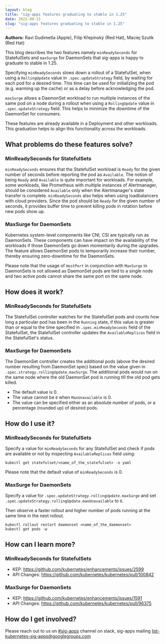 ```yaml
---
layout: blog
title: "sig-apps features graduating to stable in 1.25"
date: 2022-09-15
slug: "sig-apps features graduating to stable in 1.25"
---
```


**Authors:** Ravi Gudimetla (Apple), Filip Křepinský (Red Hat), Maciej Szulik (Red Hat)

This blog describes the two features namely `minReadySeconds` for StatefulSets and `maxSurge` for DaemonSets that sig-apps is happy to graduate to stable in 1.25.

Specifying `minReadySeconds` slows down a rollout of a StatefulSet, when using a `RollingUpdate` value in `.spec.updateStrategy` field, by waiting for each pod for a desired time.
This time can be used for initializing the pod (e.g. warming up the cache) or as a delay before acknowledging the pod.

`maxSurge` allows a DaemonSet workload to run multiple instances of the same pod on a node during a rollout when using a `RollingUpdate` value in `.spec.updateStrategy` field.
This helps to minimize the downtime of the DaemonSet for consumers.

These features are already available in a Deployment and other workloads. This graduation helps to align this functionality across the workloads.

## What problems do these features solve?

### MinReadySeconds for StatefulSets
`minReadySeconds` ensures that the StatefulSet workload is `Ready` for the given number of seconds before reporting the
pod as `Available`. The notion of being `Ready` and `Available` is quite important for workloads. For example, some workloads, like Prometheus with multiple instances of Alertmanager, should be considered `Available` only when the Alertmanager's state transfer is complete. `minReadySeconds` also helps when using loadbalancers with cloud providers. Since the pod should be `Ready` for the given number of seconds, it provides buffer time to prevent killing pods in rotation before new pods show up.


### MaxSurge for DaemonSets
Kubernetes system-level components like CNI, CSI are typically run as DaemonSets. These components can have impact on the availability of the workloads if those DaemonSets go down momentarily during the upgrades. The feature allows DaemonSet pods to temporarily increase their number, thereby ensuring zero-downtime for the DaemonSets.

Please note that the usage of `HostPort` in conjunction with `MaxSurge` in DaemonSets is not allowed as DaemonSet pods are tied to a single node and two active pods cannot share the same port on the same node.


## How does it work?

### MinReadySeconds for StatefulSets

The StatefulSet controller watches for the StatefulSet pods and counts how long a particular pod has been in the `Running` state, if this value is greater than or equal to the time specified in `.spec.minReadySeconds` field of the StatefulSet, the StatefulSet controller updates the `AvailableReplicas` field in the StatefulSet's status.


### MaxSurge for DaemonSets

The DaemonSet controller creates the additional pods (above the desired number resulting from DaemonSet spec) based on the value given in `.spec.strategy.rollingUpdate.maxSurge`. The additional pods would run on the same node where the old DaemonSet pod is running till the old pod gets killed.

- The default value is 0.
- The value cannot be `0` when `MaxUnavailable` is 0.
- The value can be specified either as an absolute number of pods, or a percentage (rounded up) of desired pods.

## How do I use it?

### MinReadySeconds for StatefulSets

Specify a value for `minReadySeconds` for any StatefulSet and check if pods are available or not by inspecting
`AvailableReplicas` field using:

`kubectl get statefulset/<name_of_the_statefulset> -o yaml`

Please note that the default value of `minReadySeconds` is 0.

### MaxSurge for DaemonSets

Specify a value for `.spec.updateStrategy.rollingUpdate.maxSurge` and set `.spec.updateStrategy.rollingUpdate.maxUnavailable` to `0`. 

Then observe a faster rollout and higher number of pods running at the same time in the next rollout.

```
kubectl rollout restart daemonset <name_of_the_daemonset>
kubectl get pods -w
```

## How can I learn more?

### MinReadySeconds for StatefulSets

- KEP: https://github.com/kubernetes/enhancements/issues/2599
- API Changes: https://github.com/kubernetes/kubernetes/pull/100842

### MaxSurge for DaemonSets

- KEP: https://github.com/kubernetes/enhancements/issues/1591
- API Changes: https://github.com/kubernetes/kubernetes/pull/96375

## How do I get involved?

Please reach out to us on [#sig-apps](https://kubernetes.slack.com/archives/C18NZM5K9) channel on slack, sig-apps mailing list-kubernetes-sig-apps@googlegroups.com